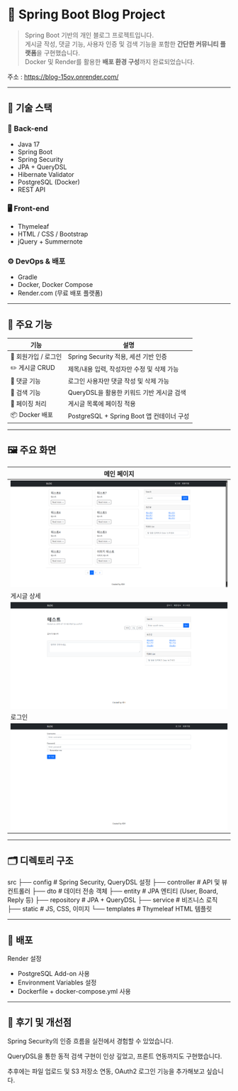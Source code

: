 # 📝 Spring Boot Blog Project

> Spring Boot 기반의 개인 블로그 프로젝트입니다.  
> 게시글 작성, 댓글 기능, 사용자 인증 및 검색 기능을 포함한 **간단한 커뮤니티 플랫폼**을 구현했습니다.  
> Docker 및 Render를 활용한 **배포 환경 구성**까지 완료되었습니다.

주소 : https://blog-15ov.onrender.com/

---

## 🔧 기술 스택

### 📌 Back-end
- Java 17
- Spring Boot
- Spring Security
- JPA + QueryDSL
- Hibernate Validator
- PostgreSQL (Docker)
- REST API

### 🖥 Front-end
- Thymeleaf
- HTML / CSS / Bootstrap
- jQuery + Summernote

### ⚙️ DevOps & 배포
- Gradle
- Docker, Docker Compose
- Render.com (무료 배포 플랫폼)

---

## 🧩 주요 기능

| 기능 | 설명 |
|------|------|
| 🔐 회원가입 / 로그인 | Spring Security 적용, 세션 기반 인증 |
| ✏️ 게시글 CRUD | 제목/내용 입력, 작성자만 수정 및 삭제 가능 |
| 💬 댓글 기능 | 로그인 사용자만 댓글 작성 및 삭제 가능 |
| 🔎 검색 기능 | QueryDSL을 활용한 키워드 기반 게시글 검색 |
| 📄 페이징 처리 | 게시글 목록에 페이징 적용 |
| 📦 Docker 배포 | PostgreSQL + Spring Boot 앱 컨테이너 구성 |

---

## 🖼️ 주요 화면

| 메인 페이지                                            | 
|---------------------------------------------------|
| ![main](./src/main/resources/static/img/main.png) | 
| 게시글 상세 |
| ![detail](./src/main/resources/static/img/detail.png) |
| 로그인 |
| ![login](./src/main/resources/static/img/login.png) |


---
## 🗂️ 디렉토리 구조

src
├── config              # Spring Security, QueryDSL 설정
├── controller          # API 및 뷰 컨트롤러
├── dto                 # 데이터 전송 객체
├── entity              # JPA 엔티티 (User, Board, Reply 등)
├── repository          # JPA + QueryDSL
├── service             # 비즈니스 로직
├── static              # JS, CSS, 이미지
└── templates           # Thymeleaf HTML 템플릿


---
## 🚀 배포

Render 설정
- PostgreSQL Add-on 사용
- Environment Variables 설정
- Dockerfile + docker-compose.yml 사용

---
## 📌 후기 및 개선점
Spring Security의 인증 흐름을 실전에서 경험할 수 있었습니다.

QueryDSL을 통한 동적 검색 구현이 인상 깊었고, 프론트 연동까지도 구현했습니다.

추후에는 파일 업로드 및 S3 저장소 연동, OAuth2 로그인 기능을 추가해보고 싶습니다.

